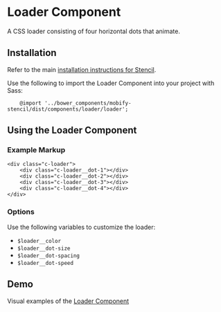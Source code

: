 # Loader Component

A CSS loader consisting of four horizontal dots that animate.


## Installation

Refer to the main [installation instructions for Stencil](https://github.com/mobify/stencil#installation).

Use the following to import the Loader Component into your project with Sass:

```
    @import '../bower_components/mobify-stencil/dist/components/loader/loader';
```

## Using the Loader Component

### Example Markup

```
<div class="c-loader">
    <div class="c-loader__dot-1"></div>
    <div class="c-loader__dot-2"></div>
    <div class="c-loader__dot-3"></div>
    <div class="c-loader__dot-4"></div>
</div>
```

### Options

Use the following variables to customize the loader:

* `$loader__color`
* `$loader__dot-size`
* `$loader__dot-spacing`
* `$loader__dot-speed`


## Demo

Visual examples of the [Loader Component](https://mobify.github.io/stencil/visual/components/loader/index.html)
